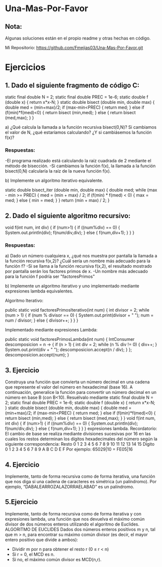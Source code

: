 # Una-Mas-Por-Favor

## Nota:

Algunas soluciones están en el propio readme y otras hechas en código.
 
 Mi Repositorio: https://github.com/Fmejias03/Una-Mas-Por-Favor.git

# Ejercicios

## 1. Dado el siguiente fragmento de código C:
static final double N = 2;
static final double PREC = 1e-6;
static double f (double x)
{
return x*x-N;
}
static double bisect (double min, double max)
{
double med = (min+max)/2;
if (max-min<PREC) {
return med;
} else if (f(min)*f(med)<0) {
return bisect (min,med);
} else {
return bisect (med,max);
}
}

a) ¿Qué calcula la llamada a la función recursiva bisect(0,N)? Si cambiamos el
valor de N, ¿qué estaríamos calculando? ¿Y si cambiásemos la función f(x)?
### Respuestas:
-El programa realizado está calculando la raíz cuadrada de 2 mediante el método de bisección.
-Si cambiamos la función f(x), la llamada a la función bisect(0,N) calcularía la raíz de la nueva función f(x).

b) Implemente un algoritmo iterativo equivalente.

static double bisect_iter (double min, double max)
{
    double med;
    while (max - min >= PREC) {
        med = (min + max) / 2;
        if (f(min) * f(med) < 0) {
            max = med;
        } else {
            min = med;
        }
    }
    return (min + max) / 2;
}


## 2. Dado el siguiente algoritmo recursivo:

void f(int num, int div)
{
if (num>1) {
if ((num%div) == 0) {
System.out.println(div);
f(num/div,div);
} else {
f(num,div+1);
}
}
}

### Respuestas: 
a) Dado un número cualquiera x, ¿qué nos muestra por pantalla la llamada a la función
recursiva f(x,2)? ¿Cuál sería un nombre más adecuado para la función f?
-Si se llama a la función recursiva f(x,2), el resultado mostrado por pantalla serán los factores primos de x.
-Un nombre más adecuado para la función f podría ser "factoresPrimos"

b) Implemente un algoritmo iterativo y uno implementado mediante expresiones lambda
equivalentes.

Algoritmo Iterativo:

public static void factoresPrimosIterativo(int num) {
    int divisor = 2;
    while (num > 1) {
        if (num % divisor == 0) {
            System.out.print(divisor + " ");
            num = num / divisor;
        } else {
            divisor++;
        }
    }
}

Implementado mediante expresiones Lambda:

public static void factoresPrimosLambda(int num) {
    IntConsumer descomposicion = n -> {
        if (n > 1) {
            int div = 2;
            while (n % div != 0) {
                div++;
            }
            System.out.print(div + " ");
            descomposicion.accept(n / div);
        }
    };
    descomposicion.accept(num);
}

## 3. Ejercicio
Construya una función que convierta un número decimal en una cadena que represente el
valor del número en hexadecimal (base 16). A continuación, generalice la función para
convertir un número decimal en un número en base B (con B<10). Resuélvalo mediante
static final double N = 2;
static final double PREC = 1e-6;
static double f (double x)
{
return x*x-N;
}
static double bisect (double min, double max)
{
double med = (min+max)/2;
if (max-min<PREC) {
return med;
} else if (f(min)*f(med)<0) {
return bisect (min,med);
} else {
return bisect (med,max);
}
}
void f(int num, int div)
{
if (num>1) {
if ((num%div) == 0) {
System.out.println(div);
f(num/div,div);
} else {
f(num,div+1);
}
}
}
expresiones lambda.
Recordatorio: El cambio de base se realiza mediante divisiones sucesivas por 16
en las cuales los restos determinan los dígitos hexadecimales del número según
la siguiente correspondencia:
Resto 0 1 2 3 4 5 6 7 8 9 10 11 12 13 14 15
Dígito 0 1 2 3 4 5 6 7 8 9 A B C D E F
Por ejemplo:
65029|10 = FE05|16

## 4. Ejercicio
Implemente, tanto de forma recursiva como de forma iterativa, una función que nos diga
si una cadena de caracteres es simétrica (un palíndromo). Por ejemplo,
“DABALEARROZALAZORRAELABAD” es un palíndromo.

## 5.Ejercicio
Implemente, tanto de forma recursiva como de forma iterativa y con expresiones lambda,
una función que nos devuelva el máximo común divisor de dos números enteros
utilizando el algoritmo de Euclides.
ALGORITMO DE EUCLIDES
Dados dos números enteros positivos m y n, tal que m > n,
para encontrar su máximo común divisor
(es decir, el mayor entero positivo que divide a ambos):
- Dividir m por n para obtener el resto r (0 ≤ r < n)
- Si r = 0, el MCD es n.
- Si no, el máximo común divisor es MCD(n,r).
